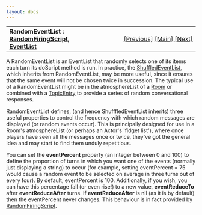 ```yaml
---
layout: docs
---
```

<table width="100%" data-border="0" data-cellspacing="0"
data-cellpadding="3" data-bgcolor="#C0C0C0">
<colgroup>
<col style="width: 50%" />
<col style="width: 50%" />
</colgroup>
<tbody>
<tr>
<td style="text-align: left;"><strong>RandomEventList : <a
href="randomfiringscript.html">RandomFiringScript</a>, <a
href="eventlist.html">EventList</a><br />
</strong></td>
<td style="text-align: right;"><a
href="cycliceventlist.html">[Previous]</a> <a
href="generalintroduction.html">[Main]</a> <a
href="shuffledeventlist.html">[Next]</a></td>
</tr>
</tbody>
</table>

  
A RandomEventList is an EventList that randomly selects one of its items
each turn its doScript method is run. In practice, the
[ShuffledEventList](shuffledeventlist.html), which inherits from
RandomEventList, may be more useful, since it ensures that the same
event will not be chosen twice in succession. The typical use of a
RandomEventList might be in the atmosphereList of a [Room](room.html) or
combined with a [TopicEntry](topicentry.html) to provide a series of
random conversational responses.  
  
RandomEventList defines, (and hence ShufffledEventList inherits) three
useful properties to control the frequency with which random messages
are displayed (or random events occur). This is principally designed for
use in a Room's atmosphereList (or perhaps an Actor's 'fidget list'),
where once players have seen all the messages once or twice, they've got
the general idea and may start to find them unduly repetitious.  
  
You can set the **eventPercent** property (an integer between 0 and 100)
to define the proportion of turns in which you want one of the events
(normally just displaying a string) to occur (for example, setting
eventPercent = 75 would cause a random event to be selected on average
in three turns out of every four). By default, eventPercent is 100.
Additionally, if you wish, you can have this percentage fall (or even
rise!) to a new value, **eventReduceTo** after **eventReduceAfter**
turns. If **eventReduceAfter** is nil (as it is by default) then the
eventPercent never changes. This behaviour is in fact provided by
[RandomFiringScript](randomfiringscript.html).  
  
